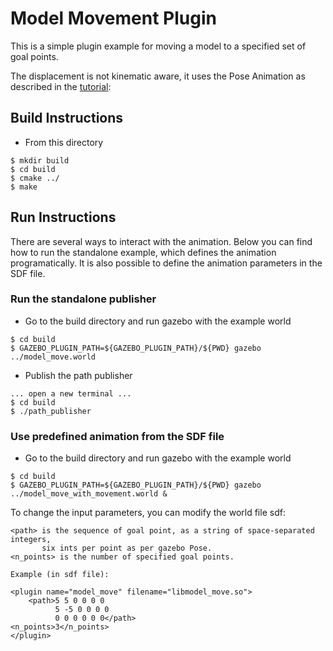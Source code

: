 # Model Movement Plugin

This is a simple plugin example for moving a model to a specified set of goal points.

The displacement is not kinematic aware, it uses the Pose Animation as described in
the [tutorial](http://gazebosim.org/tutorials?tut=animated_box):

## Build Instructions

* From this directory

```
$ mkdir build
$ cd build
$ cmake ../
$ make
```

## Run Instructions

There are several ways to interact with the animation. Below you can find how to run
the standalone example, which defines the animation programatically. It is also 
possible to define the animation parameters in the SDF file.

### Run the standalone publisher

* Go to the build directory and run gazebo with the example world
```
$ cd build
$ GAZEBO_PLUGIN_PATH=${GAZEBO_PLUGIN_PATH}/${PWD} gazebo ../model_move.world
```

* Publish the path publisher

```
... open a new terminal ...
$ cd build
$ ./path_publisher
```

### Use predefined animation from the SDF file

* Go to the build directory and run gazebo with the example world
```
$ cd build
$ GAZEBO_PLUGIN_PATH=${GAZEBO_PLUGIN_PATH}/${PWD} gazebo ../model_move_with_movement.world &
```

To change the input parameters, you can modify the world file sdf:

    <path> is the sequence of goal point, as a string of space-separated integers, 
           six ints per point as per gazebo Pose.
    <n_points> is the number of specified goal points.

    Example (in sdf file):
    
    <plugin name="model_move" filename="libmodel_move.so">
        <path>5 5 0 0 0 0
              5 -5 0 0 0 0
              0 0 0 0 0 0</path>
	<n_points>3</n_points>
    </plugin>
